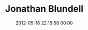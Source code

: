 ---
title: "Jonathan Blundell"
date: 2012-05-16 22:15:58 00:00
permalink: /jdblundell
twitter: ""
likes: [19,97,98,261,547,661,1087,1095,1107,1248,1249,1291,1311,1323,1364,1808]
id: 85
gravatar: "http://www.gravatar.com/avatar/a91baa5725b0081a545adbc6bacfa5ac"
---